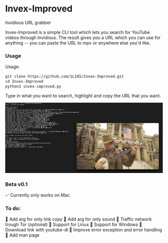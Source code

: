 # Invex-Improved

Invidious URL grabber

Invex-Improved is a simple CLI tool which lets you search for YouTube videos through Invidious. The result gives you a URL which you can use for anything -- you can paste the URL to mpv or anywhere else you'd like. 

### Usage

Usage:

    git clone https://github.com/1LIA5/Invex-Improved.git
    cd Invex-Improved
    python3 invex-improved.py
    
Type in what you want to search, highlight and copy the URL that you want.

![Invex-Improved Example Image](https://github.com/1LIA5/Invex-Improved/blob/main/invex-improved-example.png)



### Beta v0.1

✅ Currently only works on Mac.

### To do:

🔳 Add arg for only link copy
🔳 Add arg for only sound
🔳 Traffic network trough Tor (optional)
🔳 Support for Linux
🔳 Support for Windows
🔳 Download link with youtube-dl
🔳 Improve error exception and error handling
🔳 Add man page


